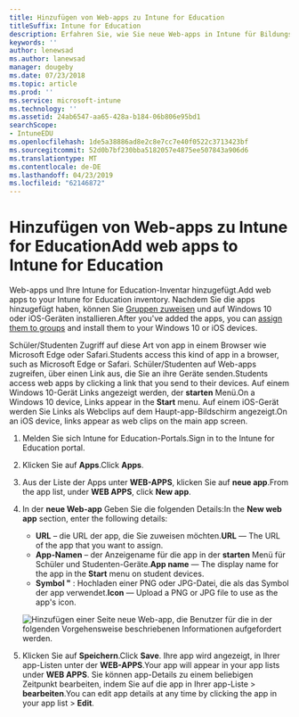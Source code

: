```yaml
---
title: Hinzufügen von Web-apps zu Intune for Education
titleSuffix: Intune for Education
description: Erfahren Sie, wie Sie neue Web-apps in Intune für Bildungseinrichtungen für Windows 10 und iOS-Geräte hinzufügen.
keywords: ''
author: lenewsad
ms.author: lanewsad
manager: dougeby
ms.date: 07/23/2018
ms.topic: article
ms.prod: ''
ms.service: microsoft-intune
ms.technology: ''
ms.assetid: 24ab6547-aa65-428a-b184-06b806e95bd1
searchScope:
- IntuneEDU
ms.openlocfilehash: 1de5a38886ad8e2c8e7cc7e40f0522c3713423bf
ms.sourcegitcommit: 52d0b7bf230bba5182057e4875ee507843a906d6
ms.translationtype: MT
ms.contentlocale: de-DE
ms.lasthandoff: 04/23/2019
ms.locfileid: "62146872"
---
```

# <a name="add-web-apps-to-intune-for-education"></a><span data-ttu-id="3ad12-103">Hinzufügen von Web-apps zu Intune for Education</span><span class="sxs-lookup"><span data-stu-id="3ad12-103">Add web apps to Intune for Education</span></span>  

<span data-ttu-id="3ad12-104">Web-apps und Ihre Intune for Education-Inventar hinzugefügt.</span><span class="sxs-lookup"><span data-stu-id="3ad12-104">Add web apps to your Intune for Education inventory.</span></span> <span data-ttu-id="3ad12-105">Nachdem Sie die apps hinzugefügt haben, können Sie [Gruppen zuweisen](install-apps.md) und auf Windows 10 oder iOS-Geräten installieren.</span><span class="sxs-lookup"><span data-stu-id="3ad12-105">After you've added the apps, you can [assign them to groups](install-apps.md) and install them to your Windows 10 or iOS devices.</span></span>

<span data-ttu-id="3ad12-106">Schüler/Studenten Zugriff auf diese Art von app in einem Browser wie Microsoft Edge oder Safari.</span><span class="sxs-lookup"><span data-stu-id="3ad12-106">Students access this kind of app in a browser, such as Microsoft Edge or Safari.</span></span> <span data-ttu-id="3ad12-107">Schüler/Studenten auf Web-apps zugreifen, über einen Link aus, die Sie an ihre Geräte senden.</span><span class="sxs-lookup"><span data-stu-id="3ad12-107">Students access web apps by clicking a link that you send to their devices.</span></span> <span data-ttu-id="3ad12-108">Auf einem Windows 10-Gerät Links angezeigt werden, der **starten** Menü.</span><span class="sxs-lookup"><span data-stu-id="3ad12-108">On a Windows 10 device, Links appear in the **Start** menu.</span></span> <span data-ttu-id="3ad12-109">Auf einem iOS-Gerät werden Sie Links als Webclips auf dem Haupt-app-Bildschirm angezeigt.</span><span class="sxs-lookup"><span data-stu-id="3ad12-109">On an iOS device, links appear as web clips on the main app screen.</span></span>

1. <span data-ttu-id="3ad12-110">Melden Sie sich Intune for Education-Portals.</span><span class="sxs-lookup"><span data-stu-id="3ad12-110">Sign in to the Intune for Education portal.</span></span>
2. <span data-ttu-id="3ad12-111">Klicken Sie auf **Apps**.</span><span class="sxs-lookup"><span data-stu-id="3ad12-111">Click **Apps**.</span></span>
3. <span data-ttu-id="3ad12-112">Aus der Liste der Apps unter **WEB-APPS**, klicken Sie auf **neue app**.</span><span class="sxs-lookup"><span data-stu-id="3ad12-112">From the app list, under **WEB APPS**, click **New app**.</span></span>
4. <span data-ttu-id="3ad12-113">In der **neue Web-app** Geben Sie die folgenden Details:</span><span class="sxs-lookup"><span data-stu-id="3ad12-113">In the **New web app** section, enter the following details:</span></span>
   * <span data-ttu-id="3ad12-114">**URL** – die URL der app, die Sie zuweisen möchten.</span><span class="sxs-lookup"><span data-stu-id="3ad12-114">**URL** — The URL of the app that you want to assign.</span></span>
   * <span data-ttu-id="3ad12-115">**App-Namen** – der Anzeigename für die app in der **starten** Menü für Schüler und Studenten-Geräte.</span><span class="sxs-lookup"><span data-stu-id="3ad12-115">**App name** — The display name for the app in the **Start** menu on student devices.</span></span>
   * <span data-ttu-id="3ad12-116">**Symbol "** : Hochladen einer PNG oder JPG-Datei, die als das Symbol der app verwendet.</span><span class="sxs-lookup"><span data-stu-id="3ad12-116">**Icon** — Upload a PNG or JPG file to use as the app's icon.</span></span>  

   ![Hinzufügen einer Seite neue Web-app, die Benutzer für die in der folgenden Vorgehensweise beschriebenen Informationen aufgefordert werden.](./media/apps-001-add-webapp.png)

5. <span data-ttu-id="3ad12-118">Klicken Sie auf **Speichern**.</span><span class="sxs-lookup"><span data-stu-id="3ad12-118">Click **Save**.</span></span> <span data-ttu-id="3ad12-119">Ihre app wird angezeigt, in Ihrer app-Listen unter der **WEB-APPS**.</span><span class="sxs-lookup"><span data-stu-id="3ad12-119">Your app will appear in your app lists under **WEB APPS**.</span></span> <span data-ttu-id="3ad12-120">Sie können app-Details zu einem beliebigen Zeitpunkt bearbeiten, indem Sie auf die app in Ihrer app-Liste > **bearbeiten**.</span><span class="sxs-lookup"><span data-stu-id="3ad12-120">You can edit app details at any time by clicking the app in your app list > **Edit**.</span></span>  
